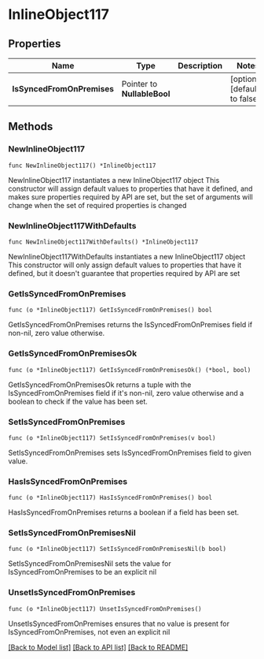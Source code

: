 # InlineObject117

## Properties

Name | Type | Description | Notes
------------ | ------------- | ------------- | -------------
**IsSyncedFromOnPremises** | Pointer to **NullableBool** |  | [optional] [default to false]

## Methods

### NewInlineObject117

`func NewInlineObject117() *InlineObject117`

NewInlineObject117 instantiates a new InlineObject117 object
This constructor will assign default values to properties that have it defined,
and makes sure properties required by API are set, but the set of arguments
will change when the set of required properties is changed

### NewInlineObject117WithDefaults

`func NewInlineObject117WithDefaults() *InlineObject117`

NewInlineObject117WithDefaults instantiates a new InlineObject117 object
This constructor will only assign default values to properties that have it defined,
but it doesn't guarantee that properties required by API are set

### GetIsSyncedFromOnPremises

`func (o *InlineObject117) GetIsSyncedFromOnPremises() bool`

GetIsSyncedFromOnPremises returns the IsSyncedFromOnPremises field if non-nil, zero value otherwise.

### GetIsSyncedFromOnPremisesOk

`func (o *InlineObject117) GetIsSyncedFromOnPremisesOk() (*bool, bool)`

GetIsSyncedFromOnPremisesOk returns a tuple with the IsSyncedFromOnPremises field if it's non-nil, zero value otherwise
and a boolean to check if the value has been set.

### SetIsSyncedFromOnPremises

`func (o *InlineObject117) SetIsSyncedFromOnPremises(v bool)`

SetIsSyncedFromOnPremises sets IsSyncedFromOnPremises field to given value.

### HasIsSyncedFromOnPremises

`func (o *InlineObject117) HasIsSyncedFromOnPremises() bool`

HasIsSyncedFromOnPremises returns a boolean if a field has been set.

### SetIsSyncedFromOnPremisesNil

`func (o *InlineObject117) SetIsSyncedFromOnPremisesNil(b bool)`

 SetIsSyncedFromOnPremisesNil sets the value for IsSyncedFromOnPremises to be an explicit nil

### UnsetIsSyncedFromOnPremises
`func (o *InlineObject117) UnsetIsSyncedFromOnPremises()`

UnsetIsSyncedFromOnPremises ensures that no value is present for IsSyncedFromOnPremises, not even an explicit nil

[[Back to Model list]](../README.md#documentation-for-models) [[Back to API list]](../README.md#documentation-for-api-endpoints) [[Back to README]](../README.md)


